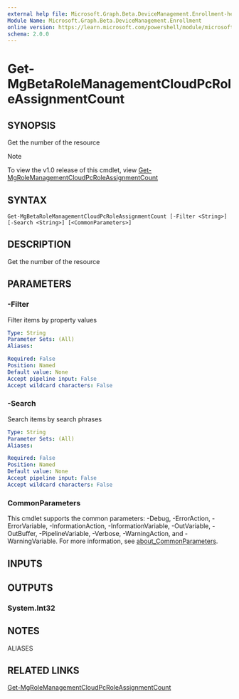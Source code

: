 ```yaml
---
external help file: Microsoft.Graph.Beta.DeviceManagement.Enrollment-help.xml
Module Name: Microsoft.Graph.Beta.DeviceManagement.Enrollment
online version: https://learn.microsoft.com/powershell/module/microsoft.graph.beta.devicemanagement.enrollment/get-mgbetarolemanagementcloudpcroleassignmentcount
schema: 2.0.0
---
```


# Get-MgBetaRoleManagementCloudPcRoleAssignmentCount

## SYNOPSIS
Get the number of the resource

> [!NOTE]
> To view the v1.0 release of this cmdlet, view [Get-MgRoleManagementCloudPcRoleAssignmentCount](/powershell/module/Microsoft.Graph.DeviceManagement.Enrollment/Get-MgRoleManagementCloudPcRoleAssignmentCount?view=graph-powershell-v1.0)

## SYNTAX

```
Get-MgBetaRoleManagementCloudPcRoleAssignmentCount [-Filter <String>] [-Search <String>] [<CommonParameters>]
```

## DESCRIPTION
Get the number of the resource

## PARAMETERS

### -Filter
Filter items by property values

```yaml
Type: String
Parameter Sets: (All)
Aliases:

Required: False
Position: Named
Default value: None
Accept pipeline input: False
Accept wildcard characters: False
```

### -Search
Search items by search phrases

```yaml
Type: String
Parameter Sets: (All)
Aliases:

Required: False
Position: Named
Default value: None
Accept pipeline input: False
Accept wildcard characters: False
```

### CommonParameters
This cmdlet supports the common parameters: -Debug, -ErrorAction, -ErrorVariable, -InformationAction, -InformationVariable, -OutVariable, -OutBuffer, -PipelineVariable, -Verbose, -WarningAction, and -WarningVariable. For more information, see [about_CommonParameters](http://go.microsoft.com/fwlink/?LinkID=113216).

## INPUTS

## OUTPUTS

### System.Int32
## NOTES

ALIASES

## RELATED LINKS
[Get-MgRoleManagementCloudPcRoleAssignmentCount](/powershell/module/Microsoft.Graph.DeviceManagement.Enrollment/Get-MgRoleManagementCloudPcRoleAssignmentCount?view=graph-powershell-v1.0)

